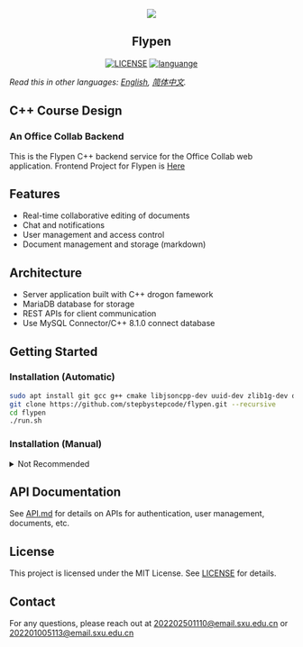 <p align="center">
<img src="https://github-production-user-asset-6210df.s3.amazonaws.com/57084184/270096729-18a461fc-e7ed-4bda-881d-da808878d525.svg"/>
</p>
<h2 align="center">Flypen</h2>
<p align="center">
  <a href="https://raw.githubusercontent.com/stepbystepcode/flypen/main/LICENSE"><img src="https://img.shields.io/badge/license-MIT-blue.svg" alt="LICENSE"></a>
  <a href="https://github.com/topics/cpp"><img src="https://img.shields.io/badge/language-c++-blue.svg" alt="languange"></a>
</p>

*Read this in other languages: [English](README.md), [简体中文](README.zh_Hans.md).*

## C++ Course Design
### An Office Collab Backend
This is the Flypen C++ backend service for the Office Collab web application.
Frontend Project for Flypen is [Here](https://github.com/stepbystepcode/flypen-frontend)

## Features
- Real-time collaborative editing of documents
- Chat and notifications
- User management and access control
- Document management and storage (markdown)

## Architecture
- Server application built with C++ drogon famework
- MariaDB database for storage
- REST APIs for client communication
- Use MySQL Connector/C++ 8.1.0 connect database

## Getting Started

### Installation (Automatic)
```bash
sudo apt install git gcc g++ cmake libjsoncpp-dev uuid-dev zlib1g-dev openssl libssl-dev
git clone https://github.com/stepbystepcode/flypen.git --recursive
cd flypen
./run.sh
```

### Installation (Manual) 
<details>
<summary>Not Recommended</summary>
<br><br>
<pre>
git clone https://github.com/stepbystepcode/flypen.git
cd flypen
git submodule update --init
cd drogon
git submodule update --init
sudo apt install git gcc g++ cmake libjsoncpp-dev uuid-dev zlib1g-dev openssl libssl-dev
mkdir build
cd build
cmake ..
make -j 8
sudo make install
cd ../..
cd jwt-cpp
mkdir build
cd build
cmake ..
make -j 8
sudo make install
cd ../..
wget https://dev.mysql.com/get/Downloads/Connector-C++/mysql-connector-c++-8.1.0-linux-glibc2.28-x86-64bit.tar.gz
tar zxvf mysql-connector-c++-8.1.0-linux-glibc2.28-x86-64bit.tar.gz 
mv mysql-connector-c++-8.1.0-linux-glibc2.28-x86-64bit mysql-connector
rm mysql-connector-c++-8.1.0-linux-glibc2.28-x86-64bit.tar.gz
mkdir build
./run.sh
</pre>
</details>



## API Documentation
See [API.md](API.md) for details on APIs for authentication, user management, documents, etc.

## License
This project is licensed under the MIT License. See [LICENSE](LICENSE) for details.

## Contact
For any questions, please reach out at 202202501110@email.sxu.edu.cn or 202201005113@email.sxu.edu.cn
